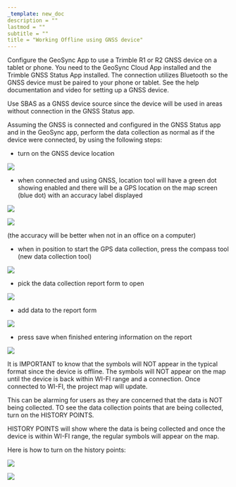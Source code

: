 ```yaml
---
_template: new_doc
description = ""
lastmod = ""
subtitle = ""
title = "Working Offline using GNSS device"
---
```

Configure the GeoSync App to use a Trimble R1 or R2 GNSS device on a tablet or phone.  You need to the GeoSync Cloud App installed and the Trimble GNSS Status App installed.  The connection utilizes Bluetooth so the GNSS device must be paired to your phone or tablet.  See the help documentation and video for setting up a GNSS device.  

Use SBAS as a GNSS device source since the device will be used in areas without connection in the GNSS Status app.

Assuming the GNSS is connected and configured in the GNSS Status app and in the GeoSync app, perform the data collection as normal as if the device were connected, by using the following steps:

* turn on the GNSS device location 

 ![](/images/locationtool.png)

* when connected and using GNSS, location tool will have a green dot showing enabled and there will be a GPS location on the map screen (blue dot) with an accuracy label displayed

![](/images/locationtoolenabled.png)

![](/images/gpslocation.png)

(the accuracy will be better when not in an office on a computer)

* when in position to start the GPS data collection, press the compass tool (new data collection tool) 

![](/images/newdatacollection.png)

* pick the data collection report form to open

![](/images/collectionforms.png)

* add data to the report form 

![](/images/hydrantform.png)

* press save when finished entering information on the report

![](/images/savereport.png)

It is IMPORTANT to know that the symbols will NOT appear in the typical format since the device is offline.  The symbols will NOT appear on the map until the device is back within WI-FI range and a connection.  Once connected to WI-FI, the project map will update.

This can be alarming for users as they are concerned that the data is NOT being collected.  TO see the data collection points that are being collected, turn on the HISTORY POINTS.  

HISTORY POINTS will show where the data is being collected and once the device is within WI-FI range, the regular symbols will appear on the map.

Here is how to turn on the history points:

![](/images/historytool.png)

![](/images/historypoitns.png)
